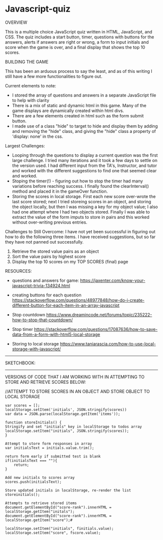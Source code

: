 # Javascript-quiz

OVERVIEW

This is a multiple choice JavaScript quiz written in HTML, JavaScript, and CSS. The quiz includes a start button, timer, questions with buttons for the answers, alerts if answers are right or wrong, a form to input initials and score when the game is over, and a final display that shows the top 10 scores. 

BUILDING THE GAME

This has been an arduous process to say the least, and as of this writing I still have a few more functionalities to figure out. 

Current elements to note:
- I stored the array of questions and answers in a separate JavaScript file to help with clarity 
- There is a mix of static and dynamic html in this game. Many of the game displays are dynamically created within html divs. 
- There are a few elements created in html such as the form submit button.
- I made use of a class "hide" to target <divs> to hide and display them by adding and removing the "hide" class, and giving the "hide" class a property of 'display: none' in the css.

Largest Challenges:
- Looping through the questions to display a current question was the first large challenge. I tried many iterations and it took a few days to settle on the version used. I had different input from the TA's, Instructor, and tutor and worked with the different suggestions to find one that seemed clear and worked.  
- Stoping the timer(!) - figuring out how to stop the timer had many variations before reaching success. I finally found the clearInterval() method and placed it in the gameOver function. 
- Storing the scores in local storage. First each new score over-wrote the last score stored; next I tried storeing scores in an object, and storing the object locally, but then I was missing a key for my object value; I also had one attempt where I had two objects stored. Finally I was able to extract the value of the form imputs to store in pairs and this worked without over-writing previous entries. 

Challenges to Still Overcome:
I have not yet been successful in figuring out how to do the following three items. I have received suggestions, but so far they have not panned out successfully. 

1. Retrieve the stored value pairs as an object
2. Sort the value pairs by highest score
3. Display the top 10 scores on my TOP SCORES (final) page
    

RESOURCES:
* questions and answers for game: https://jaxenter.com/know-your-javascript-trivia-134924.html
* creating buttons for each question https://stackoverflow.com/questions/48977848/how-do-i-create-different-button-for-each-item-in-an-array-javascript

* Stop countdown https://www.dreamincode.net/forums/topic/235222-how-to-stop-that-countdown/

* Stop timer https://stackoverflow.com/questions/17087636/how-to-save-data-from-a-form-with-html5-local-storage

* Storing to local storage https://www.taniarascia.com/how-to-use-local-storage-with-javascript/

* * * * * * * *
  SKETCHBOOK:
* * * * * * * *

VERSIONS OF CODE THAT I AM WORKING WITH IN ATTEMPTING TO STORE AND RETRIEVE SCORES BELOW:    

//ATTEMPT TO STORE SCORES IN AN OBJECT AND STORE OBJECT TO LOCAL STORAGE

    var scores = [];
    localStorage.setItem('initials', JSON.stringify(scores))
    var data = JSON.parse(localStorage.getItem('items'));

    function storeInitials() {
    Stringify and set "initials" key in localStorage to todos array
    localStorage.setItem("initials", JSON.stringify(scores));
    }
    
    Attempt to store form responses in array
    var initialsText = initials.value.trim();
    
    return form early if submitted test is blank
    if(initialsText === ""){
        return;
    }

    Add new initials to scores array
    scores.push(initialsText);
    
    Store updated initials in localStorage, re-render the list
    storeinitials();

    Attempts to retrieve stored items
    document.getElementById("score-rank").innerHTML = localStorage.getItem("initals");
    document.getElementById("score-rank").innerHTML = localStorage.getItem("score");#

    localStorage.setItem("initials", finitials.value);
    localStorage.setItem("score", fscore.value);
